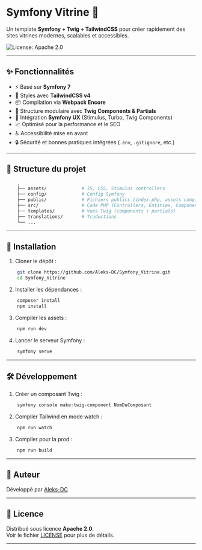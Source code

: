 # Symfony Vitrine 🚀

Un template **Symfony + Twig + TailwindCSS** pour créer rapidement des sites vitrines modernes, scalables et accessibles.

![License: Apache 2.0](https://img.shields.io/badge/License-Apache%202.0-blue.svg)

---

## ✨ Fonctionnalités
- ⚡️ Basé sur **Symfony 7**
- 🎨 Styles avec **TailwindCSS v4**
- 📦 Compilation via **Webpack Encore**
- 🧩 Structure modulaire avec **Twig Components & Partials**
- 🚀 Intégration **Symfony UX** (Stimulus, Turbo, Twig Components)
- 📈 Optimisé pour la performance et le SEO
- ♿ Accessibilité mise en avant
- 🔒 Sécurité et bonnes pratiques intégrées (`.env`, `.gitignore`, etc.)

---

## 📂 Structure du projet
```bash
    .
    ├── assets/             # JS, CSS, Stimulus controllers
    ├── config/             # Config Symfony
    ├── public/             # Fichiers publics (index.php, assets compilés)
    ├── src/                # Code PHP (Controllers, Entities, Components)
    ├── templates/          # Vues Twig (components + partials)
    ├── translations/       # Traductions
    └── ...
```

---

## 🚀 Installation
1. Cloner le dépôt :
```bash
    git clone https://github.com/Aleks-DC/Symfony_Vitrine.git
    cd Symfony_Vitrine
```

2. Installer les dépendances :
```bash
    composer install
    npm install
```

3. Compiler les assets :
```bash
    npm run dev
```

4. Lancer le serveur Symfony :
```bash
    symfony serve
```

---

## 🛠️ Développement
1. Créer un composant Twig :
```bash
    symfony console make:twig-component NomDuComposant
```

2. Compiler Tailwind en mode watch :
```bash
    npm run watch
```

3. Compiler pour la prod :
```bash
    npm run build
```

---

## 👤 Auteur
Développé par [Aleks-DC](https://github.com/Aleks-DC)

---

## 📜 Licence
Distribué sous licence **Apache 2.0**.  
Voir le fichier [LICENSE](./LICENSE) pour plus de détails.

---




